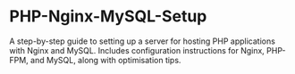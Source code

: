 # PHP-Nginx-MySQL-Setup
A step-by-step guide to setting up a server for hosting PHP applications with Nginx and MySQL. Includes configuration instructions for Nginx, PHP-FPM, and MySQL, along with optimisation tips.
